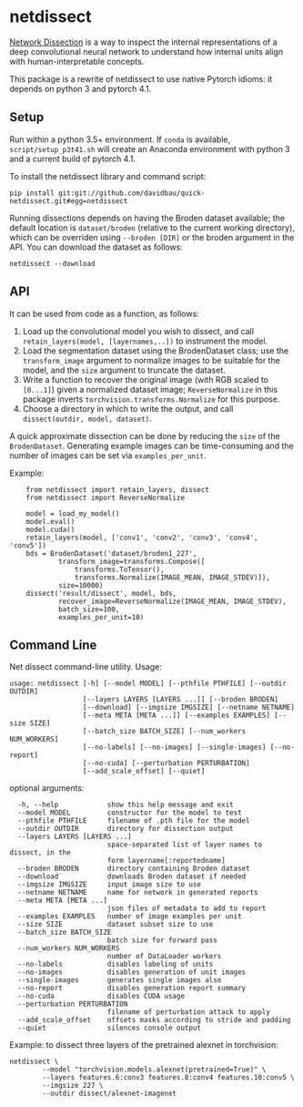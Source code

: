 netdissect
==========

[Network Dissection](http://netdissect.csail.mit.edu/) is a way
to inspect the internal representations of a deep convolutional
neural network to understand how internal units align with
human-interpretable concepts.

This package is a rewrite of netdissect to use native Pytorch
idioms: it depends on python 3 and pytorch 4.1.

## Setup

Run within a python 3.5+ environment.  If `conda` is available,
`script/setup_p3t41.sh` will create an Anaconda environment with
python 3 and a current build of pytorch 4.1.

To install the netdissect library and command script:
```
pip install git:git://github.com/davidbau/quick-netdissect.git#egg=netdissect
```

Running dissections depends on having the Broden dataset available;
the default location is `dataset/broden` (relative to the current working
directory), which can be overriden using `--broden [DIR]` or the broden
argument in the API.  You can download the dataset as follows:

```
netdissect --download
```

## API

It can be used from code as a function, as follows:

1. Load up the convolutional model you wish to dissect, and call
   `retain_layers(model, [layernames,..])` to instrument the model.
2. Load the segmentation dataset using the BrodenDataset class;
   use the `transform_image` argument to normalize images to be
   suitable for the model, and the `size` argument to truncate the dataset.
3. Write a function to recover the original image (with RGB scaled to
   `[0...1]`) given a normalized dataset image; `ReverseNormalize` in this
   package inverts `torchvision.transforms.Normalize` for this purpose.
4. Choose a directory in which to write the output, and call
   `dissect(outdir, model, dataset)`.

A quick approximate dissection can be done by reducing the `size`
of the `BrodenDataset`.  Generating example images can be time-consuming
and the number of images can be set via `examples_per_unit`.

Example:

```
    from netdissect import retain_layers, dissect
    from netdissect import ReverseNormalize

    model = load_my_model()
    model.eval()
    model.cuda()
    retain_layers(model, ['conv1', 'conv2', 'conv3', 'conv4', 'conv5'])
    bds = BrodenDataset('dataset/broden1_227',
            transform_image=transforms.Compose([
                transforms.ToTensor(),
                transforms.Normalize(IMAGE_MEAN, IMAGE_STDEV)]),
            size=10000)
    dissect('result/dissect', model, bds,
            recover_image=ReverseNormalize(IMAGE_MEAN, IMAGE_STDEV),
            batch_size=100,
            examples_per_unit=10)
```

## Command Line

Net dissect command-line utility.  Usage:

```
usage: netdissect [-h] [--model MODEL] [--pthfile PTHFILE] [--outdir OUTDIR]
                  [--layers LAYERS [LAYERS ...]] [--broden BRODEN]
                  [--download] [--imgsize IMGSIZE] [--netname NETNAME]
                  [--meta META [META ...]] [--examples EXAMPLES] [--size SIZE]
                  [--batch_size BATCH_SIZE] [--num_workers NUM_WORKERS]
                  [--no-labels] [--no-images] [--single-images] [--no-report]
                  [--no-cuda] [--perturbation PERTURBATION]
                  [--add_scale_offset] [--quiet]
```

optional arguments:

```
  -h, --help            show this help message and exit
  --model MODEL         constructor for the model to test
  --pthfile PTHFILE     filename of .pth file for the model
  --outdir OUTDIR       directory for dissection output
  --layers LAYERS [LAYERS ...]
                        space-separated list of layer names to dissect, in the
                        form layername[:reportedname]
  --broden BRODEN       directory containing Broden dataset
  --download            downloads Broden dataset if needed
  --imgsize IMGSIZE     input image size to use
  --netname NETNAME     name for network in generated reports
  --meta META [META ...]
                        json files of metadata to add to report
  --examples EXAMPLES   number of image examples per unit
  --size SIZE           dataset subset size to use
  --batch_size BATCH_SIZE
                        batch size for forward pass
  --num_workers NUM_WORKERS
                        number of DataLoader workers
  --no-labels           disables labeling of units
  --no-images           disables generation of unit images
  --single-images       generates single images also
  --no-report           disables generation report summary
  --no-cuda             disables CUDA usage
  --perturbation PERTURBATION
                        filename of perturbation attack to apply
  --add_scale_offset    offsets masks according to stride and padding
  --quiet               silences console output
```

Example: to dissect three layers of the pretrained alexnet in torchvision:

```
netdissect \
        --model "torchvision.models.alexnet(pretrained=True)" \
        --layers features.6:conv3 features.8:conv4 features.10:conv5 \
        --imgsize 227 \
        --outdir dissect/alexnet-imagenet
```
